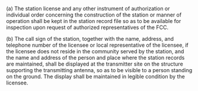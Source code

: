 (a) The station license and any other instrument of authorization or individual order concerning the construction of the station or manner of operation shall be kept in the station record file so as to be available for inspection upon request of authorized representatives of the FCC.

(b) The call sign of the station, together with the name, address, and telephone number of the licensee or local representative of the licensee, if the licensee does not reside in the community served by the station, and the name and address of the person and place where the station records are maintained, shall be displayed at the transmitter site on the structure supporting the transmitting antenna, so as to be visible to a person standing on the ground. The display shall be maintained in legible condition by the licensee.

